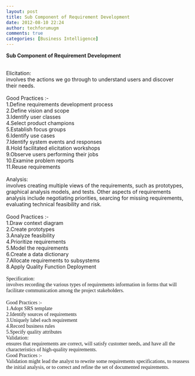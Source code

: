 ```yaml
---
layout: post
title: Sub Component of Requirement Development
date: 2012-08-10 22:24
author: techforumugm
comments: true
categories: [Business Intelligence]
---
```

<span><strong>Sub Component of Requirement Development</strong> </span><span><div class="text_exposed_root text_exposed"><br />Elicitation:<br /> involves the actions we go through to understand users and discover their needs.</div><div class="text_exposed_root text_exposed"> </div><div class="text_exposed_root text_exposed">Good Practices  :-<br />1.Define requirements development process<br /> 2.Define vision and scope<br />3.Identify user classes<br />4.Select product champions<br />5.Establish focus groups<br />6.Identify use cases<br />7.Identify system events and responses<br />8.Hold facilitated elicitation workshops<br />9.Observe users performing their jobs<br />10.Examine problem reports<br />11.Reuse requirements<br />  <br /> Analysis:<br /> involves creating multiple views of the requirements, such as prototypes, graphical analysis models, and tests. Other aspects of requirements analysis include negotiating priorities, searcing for missing requirements, evaluating technical feasibility and risk. </div></span><div class="text_exposed_root text_exposed"><br /><span>Good Practices  :-<br />1.Draw context diagram<br />2.Create prototypes<br />3.Analyze feasibility</span></div><div class="text_exposed_root text_exposed"><div class="text_exposed_root text_exposed" id="id_50257e3fe40211108921542"><div class="text_exposed_show"><span>4.Prioritize requirements<br />5.Model the requirements<br />6.Create a data dictionary<br />7.Allocate requirements to subsystems<br />8.Apply Quality Function Deployment</span></div></div></div><div class="text_exposed_root text_exposed"><div class="text_exposed_root text_exposed"><br /><span style="font-family:Trebuchet MS;">Specification:<br /> involves recording the various types of requirements information in forms that will facilitate communication among the project stakeholders. </span></div><div class="text_exposed_root text_exposed"><span style="font-family:Trebuchet MS;"></span> </div><div class="text_exposed_root text_exposed"><span style="font-family:Trebuchet MS;">Good Practices  :-<br /><span>1.Adopt SRS template<br />2.Identify sources of requirements<br />3.Uniquely label each requirement<br />4.Record business rules<br />5.Specify quality attributes</span></span></div><div class="text_exposed_root text_exposed"><span style="font-family:Trebuchet MS;">Validation:<br /> ensures that requirements are correct, will satisfy customer needs, and have all the characteristics of high-quality requirements.<br /> </span></div><div class="text_exposed_root text_exposed"><span style="font-family:Trebuchet MS;">Good Practices  :-</span></div></div><div class="text_exposed_show"><span style="font-family:Trebuchet MS;">Validation might lead the analyst to rewrite some requirements specifications, to reassess the initial analysis, or to correct and refine the set of documented requirements.</span></div><div class="text_exposed_show"><span style="font-family:Trebuchet MS;"></span> </div>
